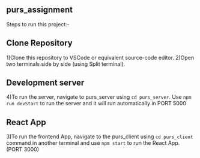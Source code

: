 ## purs_assignment
Steps to run this project:-

## Clone Repository

1)Clone this repository to VSCode or equivalent source-code editor.
2)Open two terminals side by side (using Split terminal).

## Development server
4)To run the server, navigate to purs_server using `cd purs_server`. Use `npm run devStart` to run the server and it will run automatically in PORT 5000

## React App
3)To run the frontend App, navigate to the purs_client using `cd purs_client` command in another terminal and use `npm start` to run the React App.(PORT 3000)
